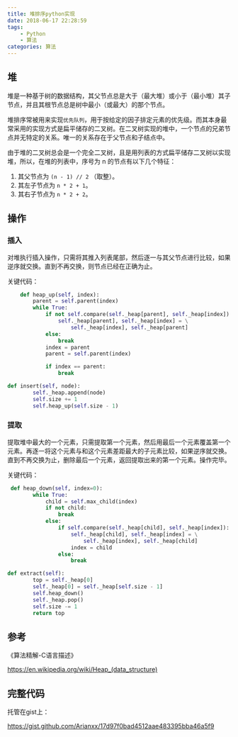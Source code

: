 ```yaml
---
title: 堆排序python实现
date: 2018-06-17 22:28:59
tags:
    - Python
    - 算法
categories: 算法
---
```

## 堆
堆是一种基于树的数据结构，其父节点总是大于（最大堆）或小于（最小堆）其子节点，并且其根节点总是树中最小（或最大）的那个节点。

堆排序常被用来实现`优先队列`，用于按给定的因子排定元素的优先级。而其本身最常采用的实现方式是扁平储存的二叉树。在二叉树实现的堆中，一个节点的兄弟节点并无特定的关系。唯一的关系存在于父节点和子结点中。

由于堆的二叉树总会是一个完全二叉树，且是用列表的方式扁平储存二叉树以实现堆，所以，在堆的列表中，序号为 n 的节点有以下几个特征：

1. 其父节点为 `(n - 1) // 2` （取整）。
2. 其左子节点为 `n * 2 + 1`。
3. 其右子节点为 `n * 2 + 2`。

## 操作
### 插入
对堆执行插入操作，只需将其推入列表尾部，然后逐一与其父节点进行比较，如果逆序就交换。直到不再交换，则节点已经在正确为止。

关键代码：
```python
    def heap_up(self, index):
        parent = self.parent(index)
        while True:
            if not self.compare(self._heap[parent], self._heap[index]):
                self._heap[parent], self._heap[index] = \
                    self._heap[index], self._heap[parent]
            else:
                break
            index = parent
            parent = self.parent(index)

            if index == parent:
                break

def insert(self, node):
        self._heap.append(node)
        self.size += 1
        self.heap_up(self.size - 1)
```

### 提取
提取堆中最大的一个元素，只需提取第一个元素，然后用最后一个元素覆盖第一个元素。再逐一将这个元素与和这个元素差距最大的子元素比较，如果逆序就交换。直到不再交换为止，删除最后一个元素，返回提取出来的第一个元素。操作完毕。

关键代码：
```python
 def heap_down(self, index=0):
        while True:
            child = self.max_child(index)
            if not child:
                break
            else:
                if self.compare(self._heap[child], self._heap[index]):
                    self._heap[child], self._heap[index] = \
                        self._heap[index], self._heap[child]
                    index = child
                else:
                    break

def extract(self):
        top = self._heap[0]
        self._heap[0] = self._heap[self.size - 1]
        self.heap_down()
        self._heap.pop()
        self.size -= 1
        return top
```

<!--MORE-->

## 参考
《算法精解-C语言描述》

https://en.wikipedia.org/wiki/Heap_(data_structure)

## 完整代码
托管在gist上：

https://gist.github.com/Arianxx/17d97f0bad4512aae483395bba46a5f9

<script src="https://gist.github.com/Arianxx/17d97f0bad4512aae483395bba46a5f9.js"></script>
